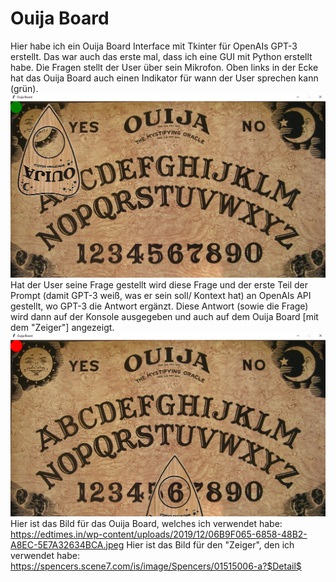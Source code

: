 # Ouija Board
Hier habe ich ein Ouija Board Interface mit Tkinter für OpenAIs GPT-3 erstellt. Das war auch das erste mal, dass ich 
eine GUI mit Python erstellt habe. Die Fragen stellt der User über sein Mikrofon. Oben links in der Ecke hat das Ouija Board auch einen Indikator für wann der User sprechen kann (grün).
![](Images/ouija_board.png)
Hat der User seine Frage gestellt wird diese Frage und der erste Teil der Prompt (damit GPT-3 weiß, was er sein soll/ Kontext hat) an OpenAIs API gestellt, wo GPT-3
die Antwort ergänzt. Diese Antwort (sowie die Frage) wird dann auf der Konsole ausgegeben und auch auf dem Ouija Board [mit dem "Zeiger"] angezeigt.
![](Images/ouija_board_answer.png)
Hier ist das Bild für das Ouija Board, welches ich verwendet habe: 
https://edtimes.in/wp-content/uploads/2019/12/06B9F065-6858-48B2-A8EC-5E7A32634BCA.jpeg
Hier ist das Bild für den "Zeiger", den ich verwendet habe:
https://spencers.scene7.com/is/image/Spencers/01515006-a?$Detail$
